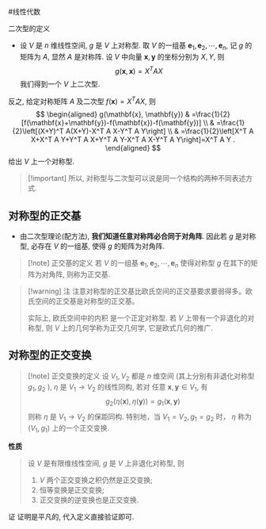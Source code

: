 #线性代数 

二次型的定义
- 设 $V$ 是 $n$ 维线性空间, $g$ 是 $V$ 上对称型. 取 $V$ 的一组基 $\mathbf{e}_1, \mathbf{e}_2, \cdots, \mathbf{e}_n$, 记 $g$ 的矩阵为 $A$, 显然 $A$ 是对称阵. 设 $V$ 中向量 $\mathbf{x}, \mathbf{y}$ 的坐标分别为 $X, Y$, 则
$$
g(\mathbf{x}, \mathbf{x})=X^T A X
$$
我们得到一个 $V$ 上二次型.

反之, 给定对称矩阵 $A$ 及二次型 $f(\mathbf{x})=X^T A X$, 则
$$
\begin{aligned}
g(\mathbf{x}, \mathbf{y}) & =\frac{1}{2}[f(\mathbf{x}+\mathbf{y})-f(\mathbf{x})-f(\mathbf{y})] \\
& =\frac{1}{2}\left[(X+Y)^T A(X+Y)-X^T A X-Y^T A Y\right] \\
& =\frac{1}{2}\left[X^T A X+X^T A Y+Y^T A X+Y^T A Y-X^T A X-Y^T A Y\right]=X^T A Y .
\end{aligned}
$$
给出 $V$ 上一个对称型.
>[!important] 所以, 对称型与二次型可以说是同一个结构的两种不同表述方式.


## 对称型的正交基

- 由二次型理论(配方法), **我们知道任意对称阵必合同于对角阵**. 因此若 $g$ 是对称型, 必存在 $V$ 的一组基, 使得 $g$ 的矩阵为对角阵.

>[!note] 正交基的定义 
>若 $V$ 的一组基 $\mathbf{e}_1, \mathbf{e}_2, \cdots, \mathbf{e}_n$ 使得对称型 $g$ 在其下的矩阵为对角阵, 则称为正交基.

>[!warning] 注
>注意对称型的正交基比欧氏空间的正交基要求要弱得多。欧氏空间的正交基是对称型的正交基。
>
>实际上, 欧氏空间中的内积 是一个正定对称型. 若 $V$ 上带有一个非退化的对称型, 则 $V$ 上的几何学称为正交几何学, 它是欧式几何的推广.


## 对称型的正交变换

>[!note] 正交变换的定义 
>设 $V_1, V_2$ 都是 $n$ 维空间 (其上分别有非退化对称型 $g_1, g_2$ ), $\eta$ 是 $V_1 \rightarrow V_2$ 的线性同构, 若对 任意 $\mathbf{x}, \mathbf{y} \in V_1$, 有
>$$
>g_2(\eta(\mathbf{x}), \eta(\mathbf{y}))=g_1(\mathbf{x}, \mathbf{y})
>$$
>则称 $\eta$ 是 $V_1 \rightarrow V_2$ 的保距同构. 特别地，当 $V_1=V_2, g_1=g_2$ 时， $\eta$ 称为 $\left(V_1, g_1\right)$ 上的一个正交变换.

**性质**
>设 $V$ 是有限维线性空间, $g$ 是 $V$ 上非退化对称型, 则
>1. $V$ 两个正交变换之积仍然是正交变换;
>2.  恒等变换是正交变换;
>3. 正交变换的逆变换也是正交变换.

证 证明是平凡的, 代入定义直接验证即可.